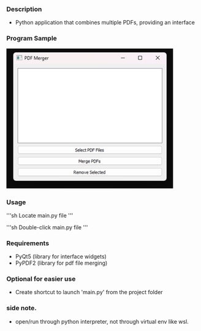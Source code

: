 ### Description
- Python application that combines multiple PDFs, providing an interface

### Program Sample

![alt text](sample.png)


### Usage

'''sh
Locate main.py file
'''

'''sh
Double-click main.py file
'''

### Requirements 
- PyQt5   (library for interface widgets)
- PyPDF2  (library for pdf file merging)

### Optional for easier use
- Create shortcut to launch 'main.py' from the project folder

### side note. 
- open/run through python interpreter, not through virtual env like wsl.